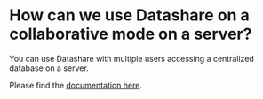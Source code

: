 # How can we use Datashare on a collaborative mode on a server?

You can use Datashare with multiple users accessing a centralized database on a server.

Please find the [documentation here](https://github.com/ICIJ/datashare/wiki/Datashare-Server-Mode).

